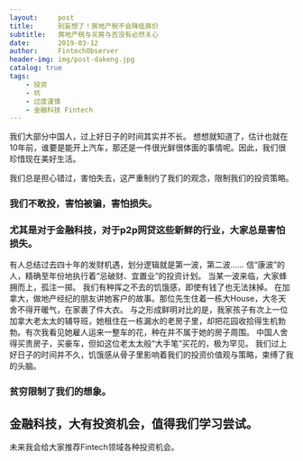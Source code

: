 ```yaml
---
layout:     post
title:      别妄想了！房地产税不会降低房价
subtitle:   房地产税与买房与否没有必然关心
date:       2019-03-12
author:     FintechObserver
header-img: img/post-dakeng.jpg
catalog: true
tags:
    - 投资
    - 坑
    - 过度谨慎
	- 金融科技 Fintech
---
```


我们大部分中国人，过上好日子的时间其实并不长。
想想就知道了，估计也就在10年前，谁要是能开上汽车，那还是一件很光鲜很体面的事情呢。因此，我们很珍惜现在美好生活。

我们总是担心错过，害怕失去，这严重制约了我们的观念，限制我们的投资策略。

### 我们不敢投，害怕被骗，害怕损失。
###  尤其是对于金融科技，对于p2p网贷这些新鲜的行业，大家总是害怕损失。

有人总结过去四十年的发财机遇，划分逻辑就是第一波，第二波……
信“康波”的人，精确至年份地执行着“忌破财、宜置业”的投资计划。
当某一波来临，大家蜂拥而上，孤注一掷。
我们有种挥之不去的饥饿感，即使有钱了也无法抹掉。
在加拿大，做地产经纪的朋友讲她客户的故事。那位先生住着一栋大House，大冬天舍不得开暖气，在家裹了件大衣。
与之形成鲜明对比的是，我家孩子有次上一位加拿大老太太的辅导班，她租住在一栋漏水的老房子里，却把花园收拾得生机勃勃。有次我看见她雇人运来一整车的花，种在并不属于她的房子周围。
中国人舍得买贵房子，买豪车，但如这位老太太般“大手笔”买花的，极为罕见。
我们过上好日子的时间并不久，饥饿感从骨子里影响着我们的投资价值观与策略，束缚了我的头脑。
### 贫穷限制了我们的想象。
## 金融科技，大有投资机会，值得我们学习尝试。
未来我会给大家推荐Fintech领域各种投资机会。